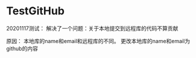 # TestGitHub
20201117测试：
解决了一个问题：关于本地提交到远程库的代码不算贡献

原因：
本地库的name和email和远程库的不同。
更改本地库的name和email为github的内容
